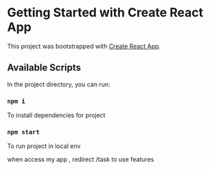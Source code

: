 # Getting Started with Create React App

This project was bootstrapped with [Create React App](https://github.com/facebook/create-react-app).

## Available Scripts

In the project directory, you can run:

### `npm i`
To install dependencies for project

### `npm start`
To run project in local env


when access my app , redirect /task to use features